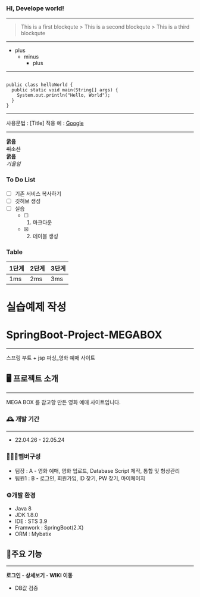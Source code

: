 ### HI, Develope world! 

***

> This is a first blockqute
>     > This is a second blockqute
>         > This is a third blockqute

***

+ plus
  - minus
    + plus

***

<pre><code>
public class helloWorld {
  public static void main(String[] args) {
    System.out.println("Hello, World");
  }
}
</code></pre>

***

사용문법 : [Title] 적용 예 : [Google](https://www.google.co.kr/, "Google Link")
***
__굵음__   
~~취소선~~   
**굵음**   
*기울임*    

### To Do List 
- [ ] 기존 서비스 복사하기
- [ ] 깃허브 생성 
- [ ] 실습
  - [ ] 1. 마크다운 
  - [x] 2. 테이블 생성 

### Table 

|1단계 |2단계 |3단계 | 
|-----|-----|-----|
|1ms | 2ms | 3ms | 




# 실습예제 작성 

# SpringBoot-Project-MEGABOX
--- 
스프링 부트 + jsp 파싱_영화 예매 사이트 

## 🖥️ 프로젝트 소개 
---
MEGA BOX 를 참고항 만든 영화 예매 사이트입니다. 

### 🕰️ 개발 기간
--- 
- 22.04.26 - 22.05.24

### 🧑‍🤝‍🧑멤버구성
- 팀장 : A - 영화 예매, 영화 업로드,  Database Script 제작, 통합 및 형상관리 
- 팀원1 : B - 로그인, 회원가입, ID 찾기, PW 찾기, 마이페이지

### ⚙️개발 환경 
- Java 8
- JDK 1.8.0
- IDE : STS 3.9
- Framwork : SpringBoot(2.X)
- ORM : Mybatix

## 📌주요 기능  
--- 
**로그인 - 상세보기 - WIKI 이동**
- DB값 검증 




